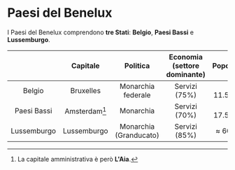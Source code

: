# Paesi del Benelux

I Paesi del Benelux comprendono **tre Stati**: **Belgio**, **Paesi Bassi** e
**Lussemburgo**.

| | Capitale | Politica | Economia (settore dominante) | Popolazione |
| :-: | :-: | :-: | :-: | :-: |
| Belgio | Bruxelles | Monarchia federale | Servizi (75%) | &#8776; 11.500.000 |
| Paesi Bassi | Amsterdam[^1] | Monarchia | Servizi (70%) | &#8776; 17.500.000 |
| Lussemburgo | Lussemburgo | Monarchia (Granducato) | Servizi (85%) | &#8776; 600.000 |

[^1]: La capitale amministrativa è però **L'Aia**.
